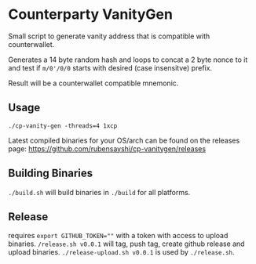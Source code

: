 # Counterparty VanityGen
Small script to generate vanity address that is compatible with counterwallet.

Generates a 14 byte random hash and loops to concat a 2 byte nonce to it
and test if `m/0'/0/0` starts with desired (case insensitve) prefix.

Result will be a counterwallet compatible mnemonic.

## Usage
`./cp-vanity-gen -threads=4 1xcp`

Latest compiled binaries for your OS/arch can be found on the releases page: https://github.com/rubensayshi/cp-vanitygen/releases

## Building Binaries
`./build.sh` will build binaries in `./build` for all platforms.

## Release
requires `export GITHUB_TOKEN=""` with a token with access to upload binaries.
`/release.sh v0.0.1` will tag, push tag, create github release and upload binaries.
`./release-upload.sh v0.0.1` is used by `./release.sh`.
